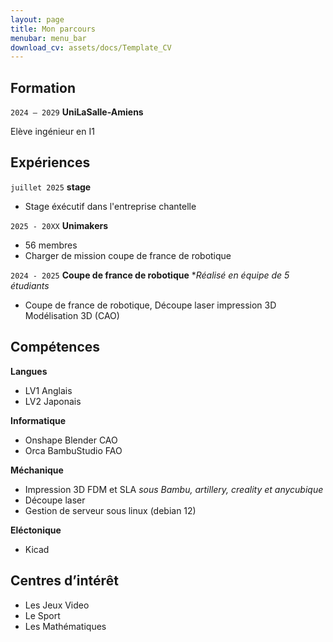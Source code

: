 ```yaml
---
layout: page
title: Mon parcours
menubar: menu_bar
download_cv: assets/docs/Template_CV
---
```


## Formation 

`2024 – 2029`
**UniLaSalle-Amiens**

Elève ingénieur en I1

## Expériences


`juillet 2025` **stage**
* Stage éxécutif dans l'entreprise chantelle

`2025 - 20XX` **Unimakers**
* 56 membres
* Charger de mission coupe de france de robotique 

`2024 - 2025` **Coupe de france de robotique**
*_Réalisé en équipe de 5 étudiants_
* Coupe de france de robotique, Découpe laser impression 3D Modélisation 3D (CAO)

## Compétences

**Langues**
* LV1 Anglais
* LV2 Japonais

**Informatique**
* Onshape Blender CAO
* Orca BambuStudio FAO

**Méchanique**
* Impression 3D FDM et SLA
_sous Bambu, artillery, creality et anycubique_
* Découpe laser
* Gestion de serveur sous linux (debian 12)

**Eléctonique**
* Kicad

## Centres d’intérêt

* Les Jeux Video
* Le Sport
* Les Mathématiques